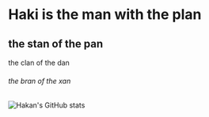 # Haki is the man with the plan
## the stan of the pan
the clan of the dan
###### the bran of the xan
![Hakan's GitHub stats](https://github-readme-stats.vercel.app/api?username=kimeiga&show_icons=true&theme=tokyonight)
